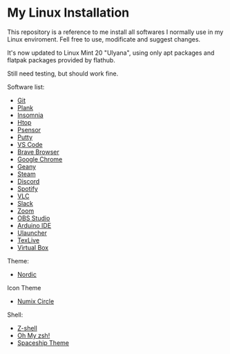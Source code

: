 # My Linux Installation

This repository is a reference to me install all softwares I normally use in my Linux enviroment. Fell free to use, modificate and suggest changes.

It's now updated to Linux Mint 20 "Ulyana", using only apt packages and flatpak packages provided by flathub.

Still need testing, but should work fine.

Software list:

- [Git](https://git-scm.com/)
- [Plank](https://launchpad.net/plank)
- [Insomnia](https://insomnia.rest/)
- [Htop](https://github.com/hishamhm/htop)
- [Psensor](https://wpitchoune.net/psensor/)
- [Putty](https://www.putty.org/)
- [VS Code](https://code.visualstudio.com/)
- [Brave Browser](https://brave.com/)
- [Google Chrome](https://www.google.com/intl/pt-BR/chrome/)
- [Geany](https://www.geany.org/)
- [Steam](https://store.steampowered.com/)
- [Discord](https://discord.com/new)
- [Spotify](https://www.spotify.com/)
- [VLC](https://www.videolan.org/)
- [Slack](https://slack.com/)
- [Zoom](https://zoom.us/)
- [OBS Studio](https://obsproject.com/)
- [Arduino IDE](https://www.arduino.cc/en/main/software)
- [Ulauncher](https://ulauncher.io/)
- [TexLive](https://www.tug.org/texlive/)
- [Virtual Box](https://www.virtualbox.org/)

Theme:

- [Nordic](https://github.com/EliverLara/Nordic)

Icon Theme

- [Numix Circle](https://github.com/numixproject/numix-icon-theme-circle)

Shell:

- [Z-shell](http://www.zsh.org/)
- [Oh My zsh!](https://github.com/ohmyzsh/ohmyzsh)
- [Spaceship Theme](https://github.com/denysdovhan/spaceship-prompt)